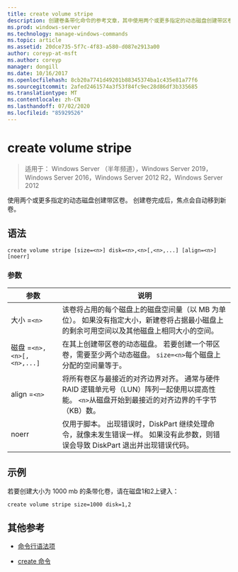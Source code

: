 ```yaml
---
title: create volume stripe
description: 创建卷条带化命令的参考文章，其中使用两个或更多指定的动态磁盘创建带区卷。
ms.prod: windows-server
ms.technology: manage-windows-commands
ms.topic: article
ms.assetid: 20dce735-5f7c-4f83-a580-d087e2913a00
author: coreyp-at-msft
ms.author: coreyp
manager: dongill
ms.date: 10/16/2017
ms.openlocfilehash: 8cb20a7741d49201b88345374ba1c435e81a77f6
ms.sourcegitcommit: 2afed2461574a3f53f84fc9ec28d86df3b335685
ms.translationtype: MT
ms.contentlocale: zh-CN
ms.lasthandoff: 07/02/2020
ms.locfileid: "85929526"
---
```

# <a name="create-volume-stripe"></a>create volume stripe

> 适用于： Windows Server （半年频道），Windows Server 2019，Windows Server 2016，Windows Server 2012 R2，Windows Server 2012

使用两个或更多指定的动态磁盘创建带区卷。 创建卷完成后，焦点会自动移到新卷。

## <a name="syntax"></a>语法

```
create volume stripe [size=<n>] disk=<n>,<n>[,<n>,...] [align=<n>] [noerr]
```

### <a name="parameters"></a>参数

| 参数 | 说明 |
| --------- |  -----------|
| 大小 =`<n>` | 该卷将占用的每个磁盘上的磁盘空间量（以 MB 为单位）。 如果没有指定大小，新建卷将占据最小磁盘上的剩余可用空间以及其他磁盘上相同大小的空间。 |
| 磁盘 =`<n>,<n>[,<n>,...]` | 在其上创建带区卷的动态磁盘。 若要创建一个带区卷，需要至少两个动态磁盘。 `size=<n>`每个磁盘上分配的空间量等于。 |
| align =`<n>` | 将所有卷区与最接近的对齐边界对齐。 通常与硬件 RAID 逻辑单元号（LUN）阵列一起使用以提高性能。 `<n>`从磁盘开始到最接近的对齐边界的千字节（KB）数。 |
| noerr | 仅用于脚本。 出现错误时，DiskPart 继续处理命令，就像未发生错误一样。 如果没有此参数，则错误会导致 DiskPart 退出并出现错误代码。 |

## <a name="examples"></a>示例

若要创建大小为 1000 mb 的条带化卷，请在磁盘1和2上键入：

```
create volume stripe size=1000 disk=1,2
```

## <a name="additional-references"></a>其他参考

- [命令行语法项](command-line-syntax-key.md)

- [create 命令](create.md)
